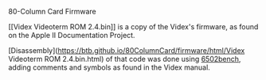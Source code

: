 
80-Column Card Firmware

[[Videx Videoterm ROM 2.4.bin]] is a copy of the Videx's firmware, as found on the Apple II Documentation Project.

[Disassembly](https://btb.github.io/80ColumnCard/firmware/html/Videx Videoterm ROM 2.4.bin.html)
of that code was done using [6502bench](https://6502bench.com), adding comments and symbols as found in the Videx manual.
